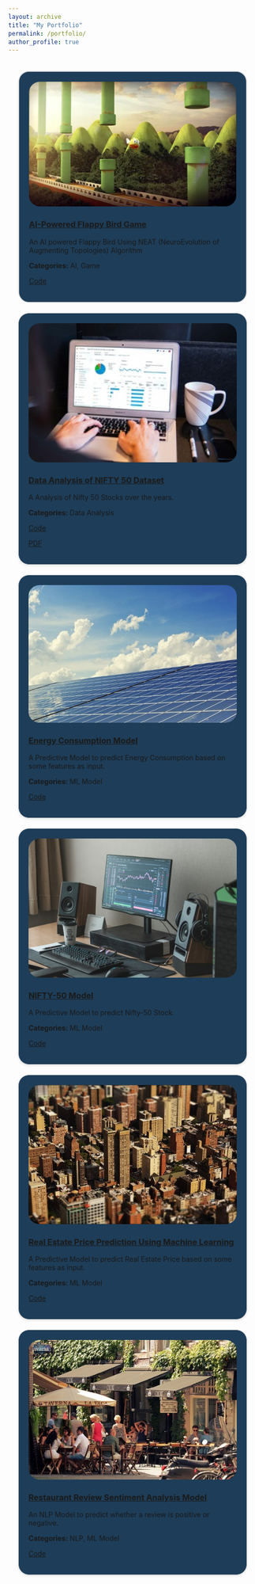 ```yaml
---
layout: archive
title: "My Portfolio"
permalink: /portfolio/
author_profile: true
---
```


<!-- Grid Container for Portfolio -->
<div style="display: grid; grid-template-columns: repeat(auto-fill, minmax(250px, 1fr)); gap: 20px; padding: 20px;">
  <!-- First Project -->
  <div style="border: 2px solid #ddd; padding: 20px; background-color: #1E3D58; border-radius: 22px; box-shadow: 7 7px 7px rgba(0, 0, 0, 0.1);">
    <img src='/images/Flappy3D.webp' alt="AI-Powered Flappy Bird Game" style="width:100%; border-radius: 22px;">
    <h3><a href="/posts/2024/07/AI-Powered Flappy Bird Game Using NEAT Algorithm/">AI-Powered Flappy Bird Game</a></h3>
    <p>An AI powered Flappy Bird Using NEAT (NeuroEvolution of Augmenting Topologies) Algorithm</p>
    <p><strong>Categories:</strong> AI, Game</p>
    <p><a href="https://github.com/sourize/AI-Powered-Flappy-Bird-Game-Using-NEAT-Algorithm">Code</a></p>
  </div>

  <!-- Second Project -->
  <div style="border: 1px solid #ddd; padding: 20px; background-color: #1E3D58; border-radius: 22px; box-shadow: 0 2px 4px rgba(0, 0, 0, 0.1);">
    <img src='/images/DA.jpg' alt="Data Analysis of NIFTY 50 Dataset" style="width:100%; border-radius: 22px;">
    <h3><a href="/posts/2024/08/Data Analysis of Nifty 50/">Data Analysis of NIFTY 50 Dataset</a></h3>
    <p>A Analysis of Nifty 50 Stocks over the years.</p>
    <p><strong>Categories:</strong> Data Analysis</p>
    <p><a href="https://github.com/sourize/Data-Analysis-of-NIFTY-50-Dataset">Code</a></p>
    <p><a href="https://github.com/sourize/Data-Analysis-of-NIFTY-50-Dataset/blob/main/DataAnalysis_on_Nifty%2050.pdf">PDF</a></p>
  </div>

  <!-- Third Project -->
  <div style="border: 1px solid #ddd; padding: 20px; background-color: #1E3D58; border-radius: 22px; box-shadow: 0 2px 4px rgba(0, 0, 0, 0.1);">
    <img src='/images/Energy2.jpg' alt="Energy Consumption Model" style="width:100%; border-radius: 22px;">
    <h3><a href="/posts/2024/07/Energy Consumption Model/">Energy Consumption Model</a></h3>
    <p>A Predictive Model to predict Energy Consumption based on some features as input.</p>
    <p><strong>Categories:</strong> ML Model</p>
    <p><a href="https://github.com/sourize/EnergyConsumption">Code</a></p>
  </div>

  <!-- Fourth Project -->
  <div style="border: 1px solid #ddd; padding: 20px; background-color: #1E3D58; border-radius: 22px; box-shadow: 0 2px 4px rgba(0, 0, 0, 0.1);">
    <img src='/images/nift50epg.jpg' alt="NIFTY-50 Model" style="width:100%; border-radius: 22px;">
    <h3><a href="/posts/2024/05/The Nifty 50 Stock Prediction Using Machine Learning/">NIFTY-50 Model</a></h3>
    <p>A Predictive Model to predict Nifty-50 Stock.</p>
    <p><strong>Categories:</strong> ML Model</p>
    <p><a href="https://github.com/sourize/The-Nifty-50-Stock-Prediction-using-Machine-Learning">Code</a></p>

  </div>

  <!-- Fifth Project -->
  <div style="border: 1px solid #ddd; padding: 20px; background-color: #1E3D58; border-radius: 22px; box-shadow: 0 2px 4px rgba(0, 0, 0, 0.1);">
    <img src='/images/RealEstate2.jpg' alt="Real Estate Price Prediction" style="width:100%; border-radius: 22px;">
    <h3><a href="/posts/2024/07/Real Estate Price Prediction Using Machine Learning/">Real Estate Price Prediction Using Machine Learning</a></h3>
    <p>A Predictive Model to predict Real Estate Price based on some features as input.</p>
    <p><strong>Categories:</strong> ML Model</p>
    <p><a href="https://github.com/sourize/Real-Estate-Price-Prediction-Using-Machine-Learning">Code</a></p>
  </div>

  <!-- Sixth Project -->
  <div style="border: 1px solid #ddd; padding: 20px; background-color: #1E3D58; border-radius: 22px; box-shadow: 0 2px 4px rgba(0, 0, 0, 0.1);">
    <img src='/images/Restaurant1.jpg' alt="Restaurant Review Sentiment Analysis" style="width:100%; border-radius: 22px;">
    <h3><a href="/posts/2024/07/Restaurant Review Sentiment Analysis Model/">Restaurant Review Sentiment Analysis Model</a></h3>
    <p>An NLP Model to predict whether a review is positive or negative.</p>
    <p><strong>Categories:</strong> NLP, ML Model</p>
    <p><a href="https://github.com/sourize/Restaurant-Review-Sentiment-Analysis-Model">Code</a></p>
  </div>
</div>
